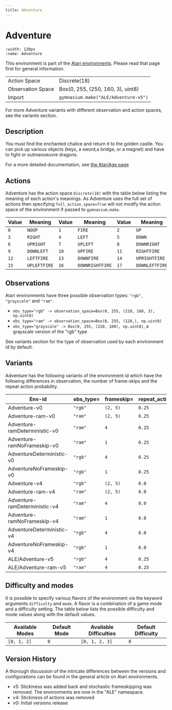 ```yaml
---
title: Adventure
---
```


# Adventure

```{figure} ../_static/videos/environments/adventure.gif
:width: 120px
:name: Adventure
```

This environment is part of the <a href='..'>Atari environments</a>. Please read that page first for general information.

|                   |                                      |
|-------------------|--------------------------------------|
| Action Space      | Discrete(18)                         |
| Observation Space | Box(0, 255, (250, 160, 3), uint8)    |
| Import            | `gymnasium.make("ALE/Adventure-v5")` |

For more Adventure variants with different observation and action spaces, see the variants section.

## Description

You must find the enchanted chalice and return it to the golden castle. You can pick up various objects (keys, a sword,a bridge, or a magnet) and have to fight or outmanoeuvre dragons.

For a more detailed documentation, see [the AtariAge page](https://atariage.com/manual_html_page.php?SoftwareLabelID=1)

## Actions

Adventure has the action space `Discrete(18)` with the table below listing the meaning of each action's meanings.
As Adventure uses the full set of actions then specifying `full_action_space=True` will not modify the action space of the environment if passed to `gymnasium.make`.

| Value   | Meaning      | Value   | Meaning         | Value   | Meaning        |
|---------|--------------|---------|-----------------|---------|----------------|
| `0`     | `NOOP`       | `1`     | `FIRE`          | `2`     | `UP`           |
| `3`     | `RIGHT`      | `4`     | `LEFT`          | `5`     | `DOWN`         |
| `6`     | `UPRIGHT`    | `7`     | `UPLEFT`        | `8`     | `DOWNRIGHT`    |
| `9`     | `DOWNLEFT`   | `10`    | `UPFIRE`        | `11`    | `RIGHTFIRE`    |
| `12`    | `LEFTFIRE`   | `13`    | `DOWNFIRE`      | `14`    | `UPRIGHTFIRE`  |
| `15`    | `UPLEFTFIRE` | `16`    | `DOWNRIGHTFIRE` | `17`    | `DOWNLEFTFIRE` |

## Observations

Atari environments have three possible observation types: `"rgb"`, `"grayscale"` and `"ram"`.

- `obs_type="rgb" -> observation_space=Box(0, 255, (210, 160, 3), np.uint8)`
- `obs_type="ram" -> observation_space=Box(0, 255, (128,), np.uint8)`
- `obs_type="grayscale" -> Box(0, 255, (210, 160), np.uint8)`, a grayscale version of the "rgb" type

See variants section for the type of observation used by each environment id by default.


## Variants

Adventure has the following variants of the environment id which have the following differences in observation,
the number of frame-skips and the repeat action probability.

| Env-id                        | obs_type=   | frameskip=   | repeat_action_probability=   |
|-------------------------------|-------------|--------------|------------------------------|
| Adventure-v0                  | `"rgb"`     | `(2, 5)`     | `0.25`                       |
| Adventure-ram-v0              | `"ram"`     | `(2, 5)`     | `0.25`                       |
| Adventure-ramDeterministic-v0 | `"ram"`     | `4`          | `0.25`                       |
| Adventure-ramNoFrameskip-v0   | `"ram"`     | `1`          | `0.25`                       |
| AdventureDeterministic-v0     | `"rgb"`     | `4`          | `0.25`                       |
| AdventureNoFrameskip-v0       | `"rgb"`     | `1`          | `0.25`                       |
| Adventure-v4                  | `"rgb"`     | `(2, 5)`     | `0.0`                        |
| Adventure-ram-v4              | `"ram"`     | `(2, 5)`     | `0.0`                        |
| Adventure-ramDeterministic-v4 | `"ram"`     | `4`          | `0.0`                        |
| Adventure-ramNoFrameskip-v4   | `"ram"`     | `1`          | `0.0`                        |
| AdventureDeterministic-v4     | `"rgb"`     | `4`          | `0.0`                        |
| AdventureNoFrameskip-v4       | `"rgb"`     | `1`          | `0.0`                        |
| ALE/Adventure-v5              | `"rgb"`     | `4`          | `0.25`                       |
| ALE/Adventure-ram-v5          | `"ram"`     | `4`          | `0.25`                       |

## Difficulty and modes

It is possible to specify various flavors of the environment via the keyword arguments `difficulty` and `mode`.
A flavor is a combination of a game mode and a difficulty setting. The table below lists the possible difficulty and mode values
along with the default values.

| Available Modes   | Default Mode   | Available Difficulties   | Default Difficulty   |
|-------------------|----------------|--------------------------|----------------------|
| `[0, 1, 2]`       | `0`            | `[0, 1, 2, 3]`           | `0`                  |

## Version History

A thorough discussion of the intricate differences between the versions and configurations can be found in the general article on Atari environments.

* v5: Stickiness was added back and stochastic frameskipping was removed. The environments are now in the "ALE" namespace.
* v4: Stickiness of actions was removed
* v0: Initial versions release
